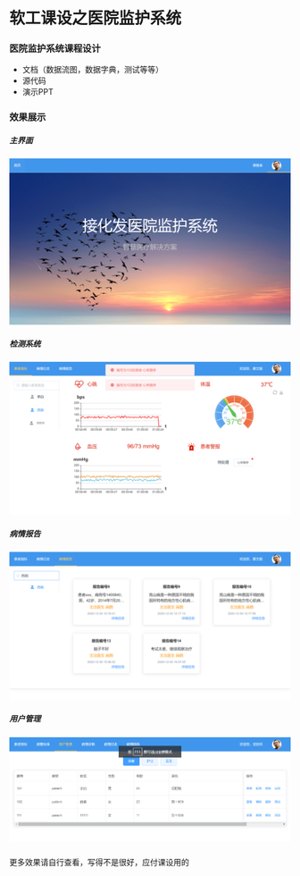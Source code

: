 # 软工课设之医院监护系统

### 医院监护系统课程设计

- 文档（数据流图，数据字典，测试等等）
- 源代码
- 演示PPT

### 效果展示

##### 主界面

![1](.\img\UI\1.png)

##### 检测系统

![10.1](.\img\UI\10.1.png)

##### 病情报告

![8.3](.\img\UI\8.3.png)

##### 用户管理

##### ![21.1](.\img\UI\21.1.png)

更多效果请自行查看，写得不是很好，应付课设用的